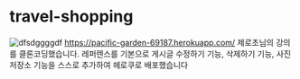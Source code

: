 # travel-shopping
![dfsdggggdf](https://user-images.githubusercontent.com/97166696/164246459-f9c6a7ef-8a0e-4ea1-bcda-f47cdab13518.PNG)
https://pacific-garden-69187.herokuapp.com/
제로초님의 강의를 클론코딩했습니다. 레퍼렌스를 기본으로 게시글 수정하기 기능, 삭제하기 기능, 사진 저장소 기능을 스스로 추가하여 헤로쿠로 배포했습니다
